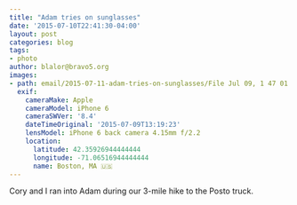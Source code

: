 ```yaml
---
title: "Adam tries on sunglasses"
date: '2015-07-10T22:41:30-04:00'
layout: post
categories: blog
tags:
- photo
author: blalor@bravo5.org
images:
- path: email/2015-07-11-adam-tries-on-sunglasses/File Jul 09, 1 47 01 PM.jpeg
  exif:
    cameraMake: Apple
    cameraModel: iPhone 6
    cameraSWVer: '8.4'
    dateTimeOriginal: '2015-07-09T13:19:23'
    lensModel: iPhone 6 back camera 4.15mm f/2.2
    location:
      latitude: 42.35926944444444
      longitude: -71.06516944444444
      name: Boston, MA 🇺🇸
---
```


Cory and I ran into Adam during our 3-mile hike to the Posto truck.
